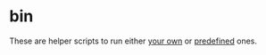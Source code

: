 # bin

These are helper scripts to run either [your own](../yours) or [predefined](../example) ones.
